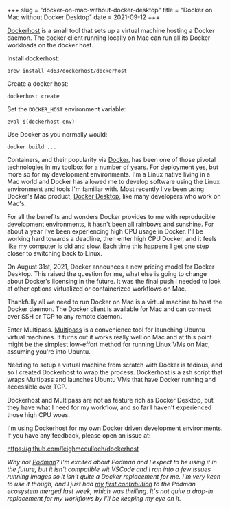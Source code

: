 +++
slug = "docker-on-mac-without-docker-desktop"
title = "Docker on Mac without Docker Desktop"
date = 2021-09-12
+++

[Dockerhost] is a small tool that sets up a virtual machine hosting a Docker
daemon. The docker client running locally on Mac can run all its Docker
workloads on the docker host.

Install dockerhost:
```
brew install 4d63/dockerhost/dockerhost
```

Create a docker host:
```
dockerhost create
```

Set the `DOCKER_HOST` environment variable:
```
eval $(dockerhost env)
```

Use Docker as you normally would:
```
docker build ...
```

Containers, and their popularity via [Docker], has been one of those pivotal
technologies in my toolbox for a number of years. For deployment yes, but more
so for my development environments. I'm a Linux native living in a Mac world and
Docker has allowed me to develop software using the Linux environment and tools
I'm familiar with. Most recently I've been using Docker's Mac product, [Docker
Desktop], like many developers who work on Mac's.

For all the benefits and wonders Docker provides to me with reproducible
development environments, it hasn't been all rainbows and sunshine. For about a
year I've been experiencing high CPU usage in Docker. I'll be working hard
towards a deadline, then enter high CPU Docker, and it feels like my computer is
old and slow. Each time this happens I get one step closer to switching back to
Linux.

On August 31st, 2021, Docker announces a new pricing model for Docker Desktop.
This raised the question for me, what else is going to change about Docker's
licensing in the future. It was the final push I needed to look at other options
virtualized or containerized workflows on Mac.

Thankfully all we need to run Docker on Mac is a virtual machine to host the
Docker daemon. The Docker client is available for Mac and can connect over SSH
or TCP to any remote daemon.

Enter Multipass. [Multipass] is a convenience tool for launching Ubuntu virtual
machines. It turns out it works really well on Mac and at this point might be
the simplest low-effort method for running Linux VMs on Mac, assuming you're
into Ubuntu.

Needing to setup a virtual machine from scratch with Docker is tedious, and so I
created Dockerhost to wrap the process. Dockerhost is a zsh script that wraps
Multipass and launches Ubuntu VMs that have Docker running and accessible over
TCP.

Dockerhost and Multipass are not as feature rich as Docker Desktop, but they
have what I need for my workflow, and so far I haven't experienced those high
CPU woes.

I'm using Dockerhost for my own Docker driven development environments. If you
have any feedback, please open an issue at:

https://github.com/leighmcculloch/dockerhost

_Why not [Podman]? I'm excited about Podman and I expect to be using it in the
future, but it isn't compatible wit VSCode and I ran into a few issues running
images so it isn't quite a Docker replacement for me. I'm very keen to use it
though, and I just had [my first
contribution](https://github.com/containers/buildah/commit/58a16f97689cc96b1a69a03d773c4399413f8854)
to the Podman ecosystem merged last week, which was thrilling. It's not quite a
drop-in replacement for my workflows by I'll be keeping my eye on it._

[Dockerhost]: https://github.com/leighmcculloch/dockerhost
[Docker]: https://docker.com
[Docker Desktop]: https://docker.com/products/docker-desktop
[Multipass]: https://multipass.run
[Podman]: https://podman.io

